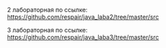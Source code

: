 2 лабораторная по ссылке: https://github.com/respair/java_laba2/tree/master/src

3 лабораторная по ссылке: https://github.com/respair/java_laba3/tree/master/src
